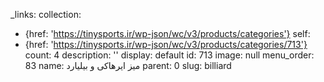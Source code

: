 _links:
  collection:
  - {href: 'https://tinysports.ir/wp-json/wc/v3/products/categories'}
  self:
  - {href: 'https://tinysports.ir/wp-json/wc/v3/products/categories/713'}
count: 4
description: ''
display: default
id: 713
image: null
menu_order: 83
name: میز ایرهاکی و بیلیارد
parent: 0
slug: billiard
